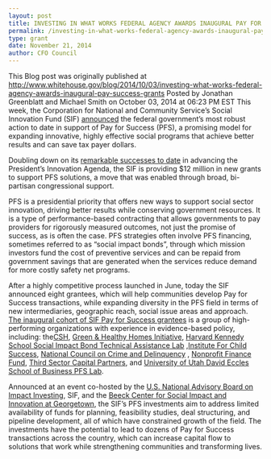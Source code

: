 ```yaml
---
layout: post
title: INVESTING IN WHAT WORKS FEDERAL AGENCY AWARDS INAUGURAL PAY FOR SUCCESS GRANTS
permalink: /investing-in-what-works-federal-agency-awards-inaugural-pay-for-success-grants/
type: grant
date: November 21, 2014
author: CFO Council 
---
```


This Blog post was originally published at http://www.whitehouse.gov/blog/2014/10/03/investing-what-works-federal-agency-awards-inaugural-pay-success-grants
Posted by Jonathan Greenblatt and Michael Smith on October 03, 2014 at 06:23 PM EST
This week, the Corporation for National and Community Service’s Social Innovation Fund (SIF) [announced](https://www.nationalservice.gov/newsroom/press-releases/2014/national-service-agency-announces-12-million-support-pay-success) the federal government’s most robust action to date in support of Pay for Success (PFS), a promising model for expanding innovative, highly effective social programs that achieve better results and can save tax payer dollars.

Doubling down on its [remarkable successes to date](https://www.nationalservice.gov/newsroom/press-releases/2014/federal-program-marks-fifth-anniversary-announces-518-million) in advancing the President’s Innovation Agenda, the SIF is providing $12 million in new grants to support PFS solutions, a move that was enabled through broad, bi-partisan congressional support.

PFS is a presidential priority that offers new ways to support social sector innovation, driving better results while conserving government resources. It is a type of performance-based contracting that allows governments to pay providers for rigorously measured outcomes, not just the promise of success, as is often the case. PFS strategies often involve PFS financing, sometimes referred to as “social impact bonds”, through which mission investors fund the cost of preventive services and can be repaid from government savings that are generated when the services reduce demand for more costly safety net programs.

After a highly competitive process launched in June, today the SIF announced eight grantees, which will help communities develop Pay for Success transactions, while expanding diversity in the PFS field in terms of new intermediaries, geographic reach, social issue areas and approach. [The inaugural cohort of SIF Pay for Success grantees](https://www.nationalservice.gov/programs/social-innovation-fund/our-programs/pay-success) is a group of high-performing organizations with experience in evidence-based policy, including: the[CSH](https://www.csh.org/), [Green & Healthy Homes Initiative](https://www.greenandhealthyhomes.org/), [Harvard Kennedy School Social Impact Bond Technical Assistance Lab](https://www.hks-siblab.org/) ,[Institute For Child Success](https://www.instituteforchildsuccess.org/), [National Council on Crime and Delinquency](https://www.nccdglobal.org/) , [Nonprofit Finance Fund](https://nff.org/), [Third Sector Capital Partners](https://www.thirdsectorcap.org/), and [University of Utah David Eccles School of Business PFS Lab](https://www.sgiicenter.com/social-impact-bond-lab/).

Announced at an event co-hosted by the [U.S. National Advisory Board on Impact Investing](http://nabimpactinvesting.org/?reqp=1&reqr=), SIF, and the [Beeck Center for Social Impact and Innovation at Georgetown](https://beeckcenter.georgetown.edu/), the SIF’s PFS investments aim to address limited availability of funds for planning, feasibility studies, deal structuring, and pipeline development, all of which have constrained growth of the field. The investments have the potential to lead to dozens of Pay for Success transactions across the country, which can increase capital flow to solutions that work while strengthening communities and transforming lives.

